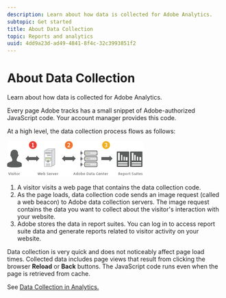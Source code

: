 ```yaml
---
description: Learn about how data is collected for Adobe Analytics.
subtopic: Get started
title: About Data Collection
topic: Reports and analytics
uuid: 4dd9a23d-ad49-4841-8f4c-32c3993851f2
---
```


# About Data Collection

Learn about how data is collected for Adobe Analytics.

Every page Adobe tracks has a small snippet of Adobe-authorized JavaScript code. Your account manager provides this code.

At a high level, the data collection process flows as follows:

![](assets/data_collection.png)

1. A visitor visits a web page that contains the data collection code.
1. As the page loads, data collection code sends an image request (called a web beacon) to Adobe data collection servers. The image request contains the data you want to collect about the visitor's interaction with your website.
1. Adobe stores the data in report suites. You can log in to access report suite data and generate reports related to visitor activity on your website.

Data collection is very quick and does not noticeably affect page load times. Collected data includes page views that result from clicking the browser **Reload** or **Back** buttons. The JavaScript code runs even when the page is retrieved from cache.

See [Data Collection in Analytics.](/help/import/home.md)
